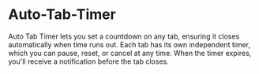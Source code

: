 # Auto-Tab-Timer
Auto Tab Timer lets you set a countdown on any tab, ensuring it closes automatically when time runs out. Each tab has its own independent timer, which you can pause, reset, or cancel at any time. When the timer expires, you'll receive a notification before the tab closes.
